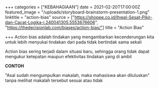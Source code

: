 +++
categories = ["KEBAHAGIAAN"]
date = 2021-02-20T17:00:00Z
featured_image = "/uploads/storyboard-brainstorm-presentation-1.png"
linktitle = "action-bias"
source = ["https://shopee.co.id/Ihwal-Sesat-Pikir-dan-Cacat-Logika-i.240041305.5553676606", "https://thedecisionlab.com/biases/action-bias/"]
title = "Action Bias"

+++
Action bias adalah tindakan yang mengambarkan kecenderungan kita untuk lebih menyukai tindakan dari pada tidak bertindak sama sekali

Action bias sering terjadi dalam situasi baru, sehingga orang tidak dapat mengukur ketepatan maupun efektivitas tindakan yang di ambil<!--more-->

**CONTOH**

"Asal sudah mengumpulkan makalah, maka mahasiswa akan diluluskan" tanpa melihat makalah tersebut sesuai atau tidak